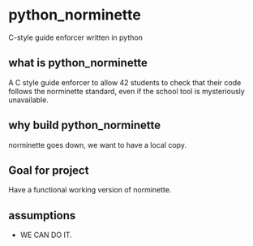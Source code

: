 # python_norminette
C-style guide enforcer written in python

## what is python_norminette
A C style guide enforcer to allow 42 students to check that their code follows the norminette standard, even if the school tool is mysteriously unavailable.

## why build python_norminette
norminette goes down, we want to have a local copy.

## Goal for project
Have a functional working version of norminette.

## assumptions 
* WE CAN DO IT.
